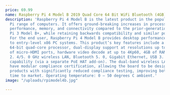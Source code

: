 ```yaml
---
price: 69.99
name: Raspberry Pi 4 Model B 2019 Quad Core 64 Bit WiFi Bluetooth (4GB)
description: 'Raspberry Pi 4 Model B is the latest product in the popular Raspberry
  Pi range of computers. It offers ground-breaking increases in processor speed, multimedia
  performance, memory, and connectivity compared to the prior-generation Raspberry
  Pi 3 Model B+, while retaining backwards compatibility and similar power consumption.
  For the end user, Raspberry Pi 4 Model B provides desktop performance comparable
  to entry-level x86 PC systems. This product’s key features include a high-performance
  64-bit quad-core processor, dual-display support at resolutions up to 4K via a pair
  of micro-HDMI ports, hardware video decode at up to 4Kp60, 4GB of RAM, dual-band
  2. 4/5. 0 GHz wireless LAN, Bluetooth 5. 0, Gigabit Ethernet, USB 3. 0, and PoE
  capability (via a separate PoE HAT add-on). The dual-band wireless LAN and Bluetooth
  have modular compliance certification, allowing the board to be designed into end
  products with significantly reduced compliance testing, improving both cost and
  time to market. Operating temperature: 0 – 50 degrees C ambient.'
image: "/uploads/rpimodel4b.jpg"

---
```

